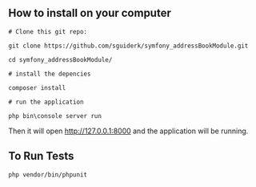 ## How to install on your computer

`# Clone this git repo:`

`git clone https://github.com/sguiderk/symfony_addressBookModule.git`

`cd symfony_addressBookModule/`

`# install the depencies `

`composer install`

`# run the application `

`php bin\console server run `

Then it will open http://127.0.0.1:8000 and the application will be running.

## To Run Tests

`php vendor/bin/phpunit`

